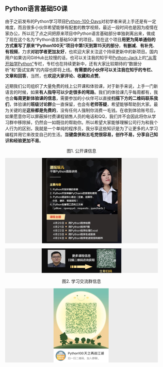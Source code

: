 ## Python语言基础50课

由于之前发布的Python学习项目[Python-100-Days](https://github.com/jackfrued/Python-100-Days)对初学者来说上手还是有一定难度，而且很多小伙伴希望能够有配套的教学视频，最近一段时间也是因为疫情在家办公，所以花了点之间把原来项目中Python语言基础部分单独剥离出来，做成了现在这个名为“Python语言基础50课”的项目。现在这个项目**用更为简单通俗的方式重写了原来“Python100天”项目中第1天到第15天的部分**，**有删减**、**有补充**、**有视频**，力求**对初学者更加友好**，也欢迎大家关注这个持续更新中的新项目。国内用户如果访问GitHub比较慢的话，也可以关注我的知乎号[Python-Jack](https://www.zhihu.com/people/jackfrued)上的[“从零开始学Python”](<https://zhuanlan.zhihu.com/c_1216656665569013760>)专栏，专栏也在持续更新中，还有大家比较期待的“数据分析”和“面试宝典”的内容也即将上线。**有需要的小伙伴可以关注我在知乎的专栏、文章和回答**，当然，也**欢迎大家评论、收藏和点赞**。

近期我们公司组织了大量免费的线上公开课和体验课，对于新手来说，上手一门新语言的时候，如果**有人指导可以少走很多的弯路**。我们的体验课几乎每周都有，我也会**每周更新体验课的信息**，需要参加的小伙伴可以直接**扫描下方的二维码联系我们**，体验课的**班级讨论群**会一直保留，也会有**老师答疑**，希望能够帮助到大家。最为关键的是**这些都是免费的**，没有任何人强制你消费一毛钱。在收到体验账号后，如果愿意你可以屏蔽掉付费课程销售人员的电话和QQ，我们并不会因此将你从学习群中移除掉，仍然会一如既往的帮助你。所以希望大家能够理解公司行为和我个人行为的区别，我就是一个单纯的程序员，我分享这些知识是为了让更多的人学习编程并用它来改变自己的生活。**当键盘侠和五毛党很容易，创作不易，分享自己知识和经验更加不易**。

<center>图1. 公开课信息</center>

![](res/open-course.png)

![](res/qrcode.png)

<center>图2. 学习交流群信息</center>

![](res/qrcode-group.png)

